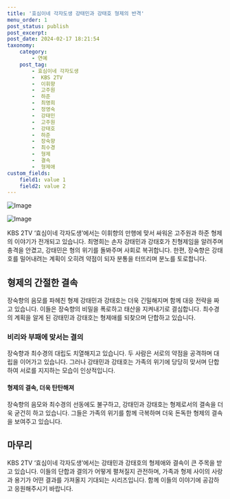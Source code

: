 ```yaml
---
title: '효심이네 각자도생 강태민과 강태호 형제의 반격'
menu_order: 1
post_status: publish
post_excerpt: 
post_date: 2024-02-17 18:21:54
taxonomy:
    category:
        - 연예
    post_tag:
        - 효심이네 각자도생
        -  KBS 2TV
        -  이휘향
        -  고주원
        -  하준
        -  최명희
        -  정영숙
        -  강태민
        -  고주원
        -  강태호
        -  하준
        -  장숙향
        -  최수경
        -  형제
        -  결속
        -  형제애
custom_fields:
    field1: value 1
    field2: value 2
---
```


![Image](https://ssl.pstatic.net/mimgnews/image/609/2024/02/12/202402120555071710_1_20240212063303793.jpg?type=w540)

![Image](https://mimgnews.pstatic.net/image/609/2024/02/12/202402120555071710_2_20240212063303794.jpg?type=w540)

KBS 2TV ‘효심이네 각자도생’에서는 이휘향의 만행에 맞서 싸워온 고주원과 하준 형제의 이야기가 전개되고 있습니다. 최명희는 손자 강태민과 강태호가 친형제임을 알려주며 충격을 안겼고, 강태민은 형의 위기를 돌봐주며 사회로 복귀합니다. 한편, 장숙향은 강태호를 밀어내려는 계획이 오히려 약점이 되자 분통을 터뜨리며 분노를 토로합니다.
## 형제의 간절한 결속
장숙향의 음모를 파헤친 형제 강태민과 강태호는 더욱 긴밀해지며 함께 대응 전략을 짜고 있습니다. 이들은 장숙향의 비밀을 폭로하고 태산을 지켜내기로 결심합니다. 최수경의 계획을 알게 된 강태민과 강태호는 형제애를 되찾으며 단합하고 있습니다.
### 비리와 부패에 맞서는 결의
장숙향과 최수경의 대립도 치열해지고 있습니다. 두 사람은 서로의 약점을 공격하며 대립을 이어가고 있습니다. 그러나 강태민과 강태호는 가족의 위기에 당당히 맞서며 단합하여 서로를 지지하는 모습이 인상적입니다.
#### 형제의 결속, 더욱 탄탄해져
장숙향의 음모와 최수경의 선동에도 불구하고, 강태민과 강태호는 형제로서의 결속을 더욱 굳건히 하고 있습니다. 그들은 가족의 위기를 함께 극복하며 더욱 돈독한 형제의 결속을 보여주고 있습니다.
## 마무리
KBS 2TV ‘효심이네 각자도생’에서는 강태민과 강태호의 형제애와 결속이 큰 주목을 받고 있습니다. 이들의 단합과 결의가 어떻게 펼쳐질지 관전하며, 가족과 형제 사이의 사랑과 용기가 어떤 결과를 가져올지 기대되는 시리즈입니다. 함께 이들의 이야기에 공감하고 응원해주시기 바랍니다.
